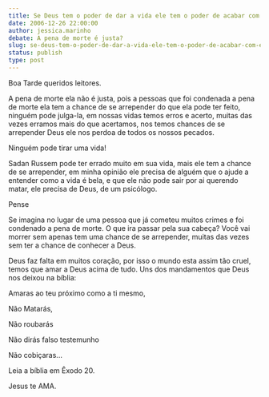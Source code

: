 ```yaml
---
title: Se Deus tem o poder de dar a vida ele tem o poder de acabar com ela.
date: 2006-12-26 22:00:00
author: jessica.marinho
debate: A pena de morte é justa?
slug: se-deus-tem-o-poder-de-dar-a-vida-ele-tem-o-poder-de-acabar-com-ela
status: publish 
type: post
---
```


Boa Tarde queridos leitores.   

A pena de morte ela não é justa, pois a pessoas que foi condenada a pena de morte ela tem a chance de se arrepender do que ela pode ter feito, ninguém pode julga-la, em nossas vidas temos erros e acerto, muitas das vezes erramos mais do que acertamos, nos temos chances de se arrepender Deus ele nos perdoa de todos os nossos pecados.  

Ninguém pode tirar uma vida!  

Sadan Russem pode ter errado muito em sua vida, mais ele tem a chance de se arrepender, em minha opinião ele precisa de alguém que o ajude a entender como a vida é bela, e que ele não pode sair por ai querendo matar, ele precisa de Deus, de um psicólogo.   

Pense  

Se imagina no lugar de uma pessoa que já cometeu muitos crimes e foi condenado a pena de morte. O que ira passar pela sua cabeça? Você vai morrer sem apenas tem uma chance de se arrepender, muitas das vezes sem ter a chance de conhecer a Deus.   

Deus faz falta em muitos coração, por isso o mundo esta assim tão cruel, temos que amar a Deus acima de tudo. Uns dos mandamentos que Deus nos deixou na bíblia:   

Amaras ao teu próximo como a ti mesmo,   

Não Matarás,  

Não roubarás  

Não dirás falso testemunho  

Não cobiçaras...  

Leia a bíblia em Êxodo 20.  

Jesus te AMA.

